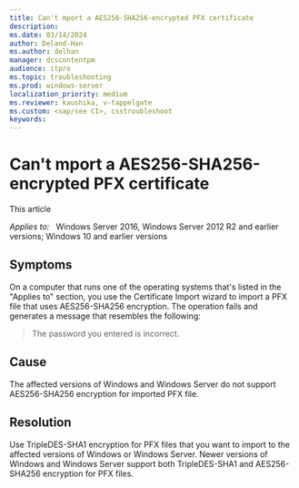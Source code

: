 ```yaml
---
title: Can't mport a AES256-SHA256-encrypted PFX certificate
description: 
ms.date: 03/14/2024
author: Deland-Han
ms.author: delhan
manager: dcscontentpm
audience: itpro
ms.topic: troubleshooting
ms.prod: windows-server
localization_priority: medium
ms.reviewer: kaushika, v-tappelgate
ms.custom: <sap/see CI>, csstroubleshoot
keywords: 
---
```


# Can't mport a AES256-SHA256-encrypted PFX certificate

This article 

_Applies to:_ &nbsp; Windows Server 2016, Windows Server 2012 R2 and earlier versions; Windows 10 and earlier versions

## Symptoms

On a computer that runs one of the operating systems that's listed in the "Applies to" section, you use the Certificate Import wizard to import a PFX file that uses AES256-SHA256 encryption. The operation fails and generates a message that resembles the following:

> The password you entered is incorrect.

## Cause

The affected versions of Windows and Windows Server do not support AES256-SHA256 encryption for imported PFX file.

## Resolution

Use TripleDES-SHA1 encryption for PFX files that you want to import to the affected versions of Windows or Windows Server. Newer versions of Windows and Windows Server support both TripleDES-SHA1 and AES256-SHA256 encryption for PFX files.


